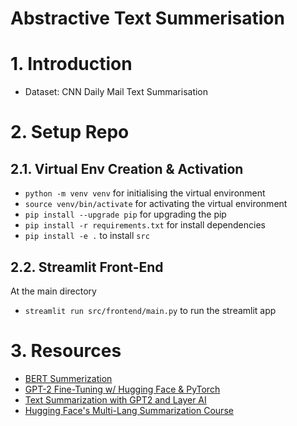 # Abstractive Text Summerisation

# 1. Introduction

- Dataset: CNN Daily Mail Text Summarisation

# 2. Setup Repo

## 2.1. Virtual Env Creation & Activation

- `python -m venv venv` for initialising the virtual environment
- `source venv/bin/activate` for activating the virtual environment
- `pip install --upgrade pip` for upgrading the pip
- `pip install -r requirements.txt` for install dependencies
- `pip install -e .` to install `src`

## 2.2. Streamlit Front-End

At the main directory

- `streamlit run src/frontend/main.py` to run the streamlit app

# 3. Resources

- [BERT Summerization](https://github.com/VincentK1991/BERT_summarization_1)
- [GPT-2 Fine-Tuning w/ Hugging Face & PyTorch](https://colab.research.google.com/drive/13dZVYEOMhXhkXWfvSMVM1TTtUDrT6Aeh?usp=sharing&fbclid=IwAR1pWE1VyfnjoYqQOqKEcmDxaBNvt40HUmODbjoMsxKVe3GDB41h4smqSCY#scrollTo=NKGBoVwuhM4H)
- [Text Summarization with GPT2 and Layer AI](https://towardsdatascience.com/text-summarization-with-gpt2-and-layer-ai-599625085d8e)
- [Hugging Face's Multi-Lang Summarization Course](https://huggingface.co/course/chapter7/5?fw=tf&fbclid=IwAR30XFiZxnOFPgp-sDn1BioScgMGdoHnfqlJWeWllfRasgyKHbnPTLGTWv)
